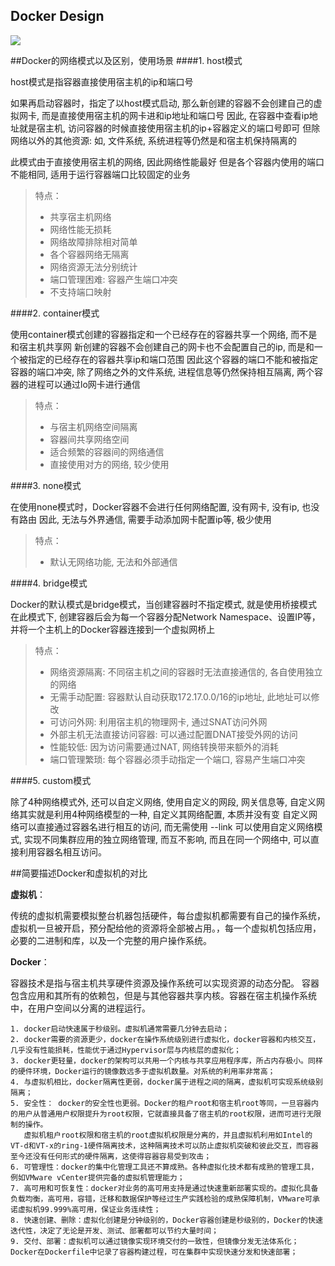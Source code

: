 ## Docker Design
![](/Users/pei.feng/code/aws_training/docker_homework/docker_design.png)

##Docker的网络模式以及区别，使用场景
####1. host模式

host模式是指容器直接使用宿主机的ip和端口号

如果再启动容器时，指定了以host模式启动, 那么新创建的容器不会创建自己的虚拟网卡, 而是直接使用宿主机的网卡进和ip地址和端口号
因此, 在容器中查看ip地址就是宿主机, 访问容器的时候直接使用宿主机的ip+容器定义的端口号即可
但除网络以外的其他资源: 如, 文件系统, 系统进程等仍然是和宿主机保持隔离的

此模式由于直接使用宿主机的网络, 因此网络性能最好
但是各个容器内使用的端口不能相同, 适用于运行容器端口比较固定的业务

> 特点：
> - 共享宿主机网络
> - 网络性能无损耗
> - 网络故障排除相对简单
> - 各个容器网络无隔离
> - 网络资源无法分别统计
> - 端口管理困难: 容器产生端口冲突
> - 不支持端口映射

####2. container模式

使用container模式创建的容器指定和一个已经存在的容器共享一个网络, 而不是和宿主机共享网
新创建的容器不会创建自己的网卡也不会配置自己的ip, 而是和一个被指定的已经存在的容器共享ip和端口范围
因此这个容器的端口不能和被指定容器的端口冲突, 除了网络之外的文件系统, 进程信息等仍然保持相互隔离, 两个容器的进程可以通过lo网卡进行通信

> 特点：
> - 与宿主机网络空间隔离
> - 容器间共享网络空间
> - 适合频繁的容器间的网络通信
> - 直接使用对方的网络, 较少使用

####3. none模式

在使用none模式时，Docker容器不会进行任何网络配置, 没有网卡, 没有ip, 也没有路由
因此, 无法与外界通信, 需要手动添加网卡配置ip等, 极少使用

> 特点：
> - 默认无网络功能, 无法和外部通信

####4. bridge模式

Docker的默认模式是bridge模式，当创建容器时不指定模式, 就是使用桥接模式
在此模式下, 创建容器后会为每一个容器分配Network Namespace、设置IP等，并将一个主机上的Docker容器连接到一个虚拟网桥上

> 特点：
> - 网络资源隔离: 不同宿主机之间的容器时无法直接通信的, 各自使用独立的网络
> - 无需手动配置: 容器默认自动获取172.17.0.0/16的ip地址, 此地址可以修改
> - 可访问外网: 利用宿主机的物理网卡, 通过SNAT访问外网
> - 外部主机无法直接访问容器: 可以通过配置DNAT接受外网的访问
> - 性能较低: 因为访问需要通过NAT, 网络转换带来额外的消耗
> - 端口管理繁琐: 每个容器必须手动指定一个端口, 容易产生端口冲突

####5. custom模式

除了4种网络模式外, 还可以自定义网络, 使用自定义的网段, 网关信息等, 自定义网络其实就是利用4种网络模型的一种, 自定义其网络配置, 本质并没有变
自定义网络可以直接通过容器名进行相互的访问, 而无需使用 --link
可以使用自定义网络模式, 实现不同集群应用的独立网络管理, 而互不影响, 而且在同一个网络中, 可以直接利用容器名相互访问。


##简要描述Docker和虚拟机的对比

**虚拟机**：

传统的虚拟机需要模拟整台机器包括硬件，每台虚拟机都需要有自己的操作系统，虚拟机一旦被开启，预分配给他的资源将全部被占用。，每一个虚拟机包括应用，必要的二进制和库，以及一个完整的用户操作系统。

**Docker**：

容器技术是指与宿主机共享硬件资源及操作系统可以实现资源的动态分配。
容器包含应用和其所有的依赖包，但是与其他容器共享内核。容器在宿主机操作系统中，在用户空间以分离的进程运行。

``` 
1. docker启动快速属于秒级别。虚拟机通常需要几分钟去启动；
2. docker需要的资源更少，docker在操作系统级别进行虚拟化，docker容器和内核交互，几乎没有性能损耗，性能优于通过Hypervisor层与内核层的虚拟化；
3. docker更轻量，docker的架构可以共用一个内核与共享应用程序库，所占内存极小。同样的硬件环境，Docker运行的镜像数远多于虚拟机数量。对系统的利用率非常高；
4. 与虚拟机相比，docker隔离性更弱，docker属于进程之间的隔离，虚拟机可实现系统级别隔离；
5. 安全性： docker的安全性也更弱。Docker的租户root和宿主机root等同，一旦容器内的用户从普通用户权限提升为root权限，它就直接具备了宿主机的root权限，进而可进行无限制的操作。
   虚拟机租户root权限和宿主机的root虚拟机权限是分离的，并且虚拟机利用如Intel的VT-d和VT-x的ring-1硬件隔离技术，这种隔离技术可以防止虚拟机突破和彼此交互，而容器至今还没有任何形式的硬件隔离，这使得容器容易受到攻击；
6. 可管理性：docker的集中化管理工具还不算成熟。各种虚拟化技术都有成熟的管理工具，例如VMware vCenter提供完备的虚拟机管理能力；
7. 高可用和可恢复性：docker对业务的高可用支持是通过快速重新部署实现的。虚拟化具备负载均衡，高可用，容错，迁移和数据保护等经过生产实践检验的成熟保障机制，VMware可承诺虚拟机99.999%高可用，保证业务连续性；
8. 快速创建、删除：虚拟化创建是分钟级别的，Docker容器创建是秒级别的，Docker的快速迭代性，决定了无论是开发、测试、部署都可以节约大量时间；
9. 交付、部署：虚拟机可以通过镜像实现环境交付的一致性，但镜像分发无法体系化；Docker在Dockerfile中记录了容器构建过程，可在集群中实现快速分发和快速部署；
```


